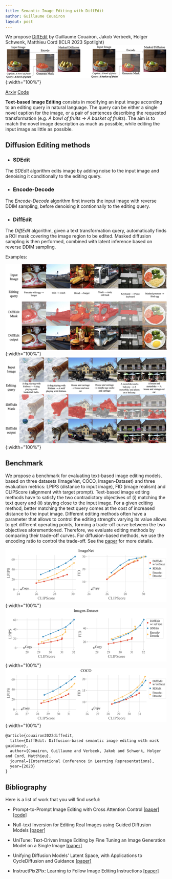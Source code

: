 ```yaml
---
title: Semantic Image Editing with DiffEdit
author: Guillaume Couairon
layout: post
---
```


We propose [DiffEdit](https://arxiv.org/abs/2210.11427) by Guillaume Couairon, Jakob Verbeek, Holger Schwenk, Matthieu Cord (ICLR 2023 Spotlight)
![DiffEdit Overview](/assets/images/diffedit/overview.png){:width="100%"}

<a href="https://arxiv.org/abs/2210.11427" class="button">Arxiv</a>
<a href="https://github.com/gcouairon/diffedit/" class="button">Code</a>


**Text-based Image Editing** consists in modifying an input image according to an editing query in natural language. The query can be either a single novel caption for the image, or a pair of sentences describing the requested transformation (e.g. *A bowl of fruits -> A basket of fruits*). The aim is to match the novel image description as much as possible, while editing the input image as little as possible.

## Diffusion Editing methods

* ### SDEdit

The *SDEdit* algorithm edits image by adding noise to the input image and denoising it conditionally to the editing query.

* ### Encode-Decode

The *Encode-Decode* algorithm first inverts the input image with reverse DDIM sampling, before denoising it contionnally to the editing query.

* ### DiffEdit

The *DiffEdit* algorithm, given a text transformation query, automatically finds a ROI mask covering the image region to be edited. Masked diffusion sampling is then performed, combined with latent inference based on reverse DDIM sampling.


Examples:

![demo1](/assets/images/diffedit/diffedit_demo1.jpg){:width="100%"}
![demo2](/assets/images/diffedit/diffedit_demo2.jpg){:width="100%"}



## Benchmark

We propose a benchmark for evaluating text-based image editing models, based on three datasets (ImageNet, COCO, Imagen-Dataset) and three evaluation metrics: LPIPS (distance to input image), FID (image realism) and CLIPScore (alignment with target prompt). Text-based image editing methods have to satisfy the two contradictory objectives of (i) matching the text query and (ii) staying close to the input image. For a given editing method, better matching the text query comes at the cost of increased distance to the input image. Different editing methods often have a parameter that allows to control the editing strength: varying its value allows to get different operating points, forming a trade-off curve between the two objectives aforementioned. Therefore, we evaluate editing methods by comparing their trade-off curves. For diffusion-based methods, we use the encoding ratio to control the trade-off. See the [paper](https://arxiv.org/abs/2210.11427)  for more details.

![imagenet](/assets/images/diffedit/main_imagenet.png){:width="100%"}
![imagen](/assets/images/diffedit/main_imagen.png){:width="100%"}
![coco](/assets/images/diffedit/main_coco.png){:width="100%"}


```
@article{couairon2022diffedit,
  title={DiffEdit: Diffusion-based semantic image editing with mask guidance},
  author={Couairon, Guillaume and Verbeek, Jakob and Schwenk, Holger and Cord, Matthieu},
  journal={International Conference in Learning Representations},
  year={2023}
}
```

## Bibliography
Here is a list of work that you will find useful:

- Prompt-to-Prompt Image Editing with Cross Attention Control [[paper]](https://arxiv.org/abs/2208.01626) [[code]](https://github.com/google/prompt-to-prompt)

- Null-text Inversion for Editing Real Images using Guided Diffusion Models [[paper]](https://arxiv.org/abs/2211.09794)

- UniTune: Text-Driven Image Editing by Fine Tuning an Image Generation Model on a Single Image [[paper]](https://arxiv.org/abs/2210.09477)

- Unifying Diffusion Models' Latent Space, with Applications to CycleDiffusion and Guidance [[paper]](https://arxiv.org/abs/2210.05559)

- InstructPix2Pix: Learning to Follow Image Editing Instructions [[paper]](https://arxiv.org/abs/2211.09800)